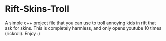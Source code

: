 # Rift-Skins-Troll
A simple c++ project file that you can use to troll annoying kids in rift that ask for skins. This is completely harmless, and only opens youtube 10 times (rickroll). Enjoy :)

